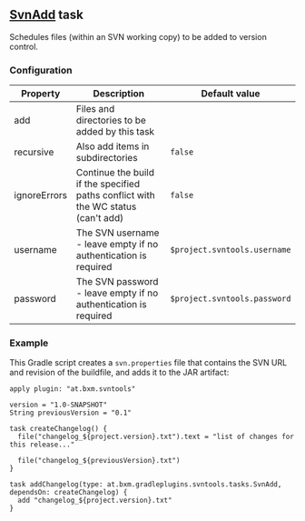 ## [SvnAdd](../src/main/groovy/at/bxm/gradleplugins/svntools/tasks/SvnAdd.groovy) task

Schedules files (within an SVN working copy) to be added to version control.

### Configuration

Property           | Description | Default value
------------------ | ----------- | -------------
add                | Files and directories to be added by this task |
recursive          | Also add items in subdirectories | `false`
ignoreErrors       | Continue the build if the specified paths conflict with the WC status (can't add) | `false`
username           | The SVN username - leave empty if no authentication is required | `$project.svntools.username`
password           | The SVN password - leave empty if no authentication is required | `$project.svntools.password`


### Example

This Gradle script creates a `svn.properties` file that contains the SVN URL and revision of the buildfile, and adds it to the JAR artifact:

    apply plugin: "at.bxm.svntools"

    version = "1.0-SNAPSHOT"
    String previousVersion = "0.1"

    task createChangelog() {
      file("changelog_${project.version}.txt").text = "list of changes for this release..."
      
      file("changelog_${previousVersion}.txt")
    }

    task addChangelog(type: at.bxm.gradleplugins.svntools.tasks.SvnAdd, dependsOn: createChangelog) {
      add "changelog_${project.version}.txt"
    }
